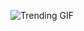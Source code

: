 
<!-- GIF_SECTION -->
![Trending GIF](https://media4.giphy.com/media/v1.Y2lkPThiYjIxNzcyZm96OXl2cWJ4ZHZsdXJkZzd0b3ppaGNsNG0wMWM1OWl1dTV2ejhiZSZlcD12MV9naWZzX3NlYXJjaCZjdD1n/11ZSwQNWba4YF2/giphy.gif)
<!-- END_GIF_SECTION -->

